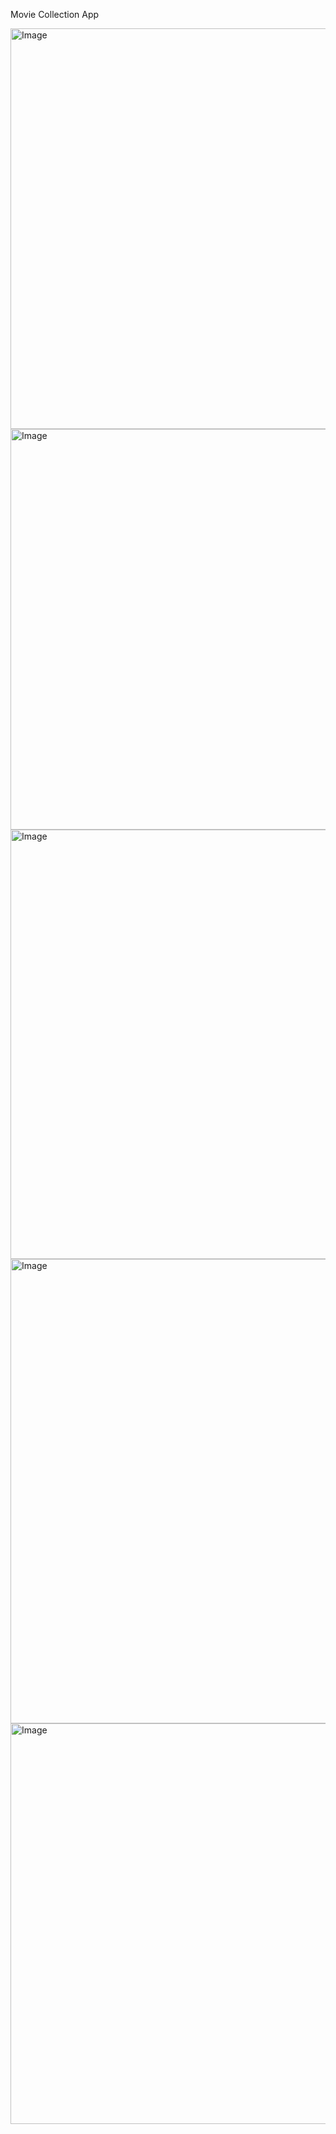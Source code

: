 Movie Collection App 

<img width="1366" height="641" alt="Image" src="https://github.com/user-attachments/assets/b4b47def-8e6e-4a77-9e91-126744b96f61" />
<img width="1366" height="641" alt="Image" src="https://github.com/user-attachments/assets/be2164c2-1492-4d0e-bb30-8aa1dd769807" />
<img width="1366" height="687" alt="Image" src="https://github.com/user-attachments/assets/4b168fab-caf1-447b-8fb9-8ffbc4d8e9c7" />
<img width="1366" height="743" alt="Image" src="https://github.com/user-attachments/assets/c1aa56a5-abc6-45d5-8470-0a417113c2f3" />
<img width="1366" height="641" alt="Image" src="https://github.com/user-attachments/assets/a92f2487-6d6d-482a-a197-a84dcccf2ea6" />

